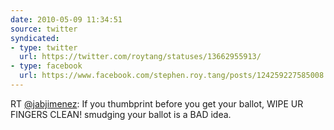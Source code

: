 ```yaml
---
date: 2010-05-09 11:34:51
source: twitter
syndicated:
- type: twitter
  url: https://twitter.com/roytang/statuses/13662955913/
- type: facebook
  url: https://www.facebook.com/stephen.roy.tang/posts/124259227585008
---
```


RT [@jabjimenez](https://twitter.com/jabjimenez/): If you thumbprint before you get your ballot, WIPE UR FINGERS CLEAN! smudging your ballot is a BAD idea.